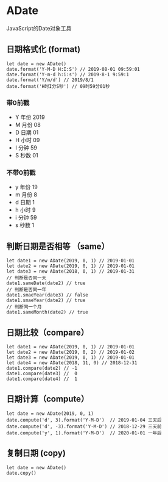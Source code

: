 # ADate
JavaScript的Date对象工具

## 日期格式化 (format)
```
let date = new ADate()
date.format('Y-M-D H:I:S') // 2019-08-01 09:59:01
date.format('Y-m-d h:i:s') // 2019-8-1 9:59:1
date.format('Y/m/d') // 2019/8/1
date.format('H时I分S秒') // 09时59分01秒
```

### 带0前戳
- Y 年份 2019
- M 月份 08
- D 日期 01
- H 小时 09
- I 分钟 59
- S 秒数 01

### 不带0前戳
- y 年份 19
- m 月份 8
- d 日期 1
- h 小时 9
- i 分钟 59
- s 秒数 1

## 判断日期是否相等 （same）
```
let date1 = new ADate(2019, 0, 1) // 2019-01-01
let date2 = new ADate(2019, 0, 1) // 2019-01-01
let date3 = new ADate(2018, 0, 1) // 2019-01-31
// 判断是否同一天
date1.sameDate(date2) // true
// 判断是否同一年
date1.smaeYear(date3) // false
date1.smaeYear(date2) // true
// 判断同一个月
date1.sameMonth(date2) // true
```

## 日期比较（compare）
```
let date1 = new ADate(2019, 0, 1) // 2019-01-01
let date2 = new ADate(2019, 0, 2) // 2019-01-02
let date3 = new ADate(2019, 0, 1) // 2019-01-01
let date4 = new ADate(2018, 11, 0) // 2018-12-31
date1.compare(date2) // -1
date1.compare(date3) //  0
date1.compare(date4) //  1
```

## 日期计算（compute）
```
let date = new ADate(2019, 0, 1)
date.compute('d', 3).format('Y-M-D')  // 2019-01-04 三天后
date.compute('d', -3).format('Y-M-D') // 2018-12-29 三天前
date.compute('y', 1).format('Y-M-D')  // 2020-01-01 一年后
```

## 复制日期 (copy)
```
let date = new ADate()
date.copy()
```
